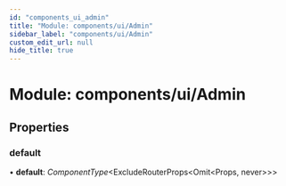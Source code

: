 ```yaml
---
id: "components_ui_admin"
title: "Module: components/ui/Admin"
sidebar_label: "components/ui/Admin"
custom_edit_url: null
hide_title: true
---
```


# Module: components/ui/Admin

## Properties

### default

• **default**: *ComponentType*<ExcludeRouterProps<Omit<Props, never\>\>\>
